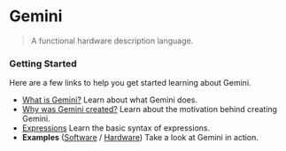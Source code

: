 # Gemini

> A functional hardware description language.

### Getting Started

Here are a few links to help you get started learning about Gemini.

* [What is Gemini?](overview/what.md) Learn about what Gemini does.
* [Why was Gemini created?](overview/why.md) Learn about the motivation behind creating Gemini.
* [Expressions](basics/expressions.md) Learn the basic syntax of expressions.
* **Examples** ([Software](examples/software.md) / [Hardware](examples/hardware.md)) Take a look at Gemini in action.
